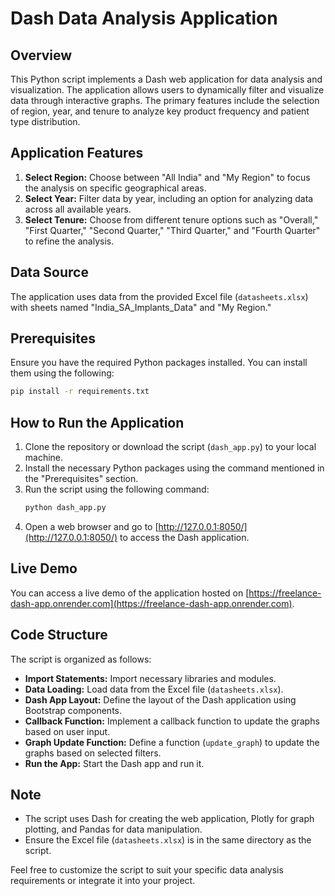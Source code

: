 # Dash Data Analysis Application

## Overview
This Python script implements a Dash web application for data analysis and visualization. The application allows users to dynamically filter and visualize data through interactive graphs. The primary features include the selection of region, year, and tenure to analyze key product frequency and patient type distribution.

## Application Features
1. **Select Region:** Choose between "All India" and "My Region" to focus the analysis on specific geographical areas.
2. **Select Year:** Filter data by year, including an option for analyzing data across all available years.
3. **Select Tenure:** Choose from different tenure options such as "Overall," "First Quarter," "Second Quarter," "Third Quarter," and "Fourth Quarter" to refine the analysis.

## Data Source
The application uses data from the provided Excel file (`datasheets.xlsx`) with sheets named "India_SA_Implants_Data" and "My Region."

## Prerequisites
Ensure you have the required Python packages installed. You can install them using the following:
```bash
pip install -r requirements.txt
```

## How to Run the Application
1. Clone the repository or download the script (`dash_app.py`) to your local machine.
2. Install the necessary Python packages using the command mentioned in the "Prerequisites" section.
3. Run the script using the following command:
   ```bash
   python dash_app.py
   ```
4. Open a web browser and go to [http://127.0.0.1:8050/](http://127.0.0.1:8050/) to access the Dash application.

## Live Demo
You can access a live demo of the application hosted on [https://freelance-dash-app.onrender.com](https://freelance-dash-app.onrender.com).

## Code Structure
The script is organized as follows:
- **Import Statements:** Import necessary libraries and modules.
- **Data Loading:** Load data from the Excel file (`datasheets.xlsx`).
- **Dash App Layout:** Define the layout of the Dash application using Bootstrap components.
- **Callback Function:** Implement a callback function to update the graphs based on user input.
- **Graph Update Function:** Define a function (`update_graph`) to update the graphs based on selected filters.
- **Run the App:** Start the Dash app and run it.

## Note
- The script uses Dash for creating the web application, Plotly for graph plotting, and Pandas for data manipulation.
- Ensure the Excel file (`datasheets.xlsx`) is in the same directory as the script.

Feel free to customize the script to suit your specific data analysis requirements or integrate it into your project.
